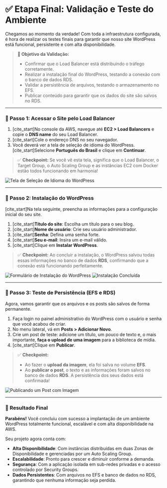 # ✅ Etapa Final: Validação e Teste do Ambiente

Chegamos ao momento da verdade! Com toda a infraestrutura configurada, é hora de realizar os testes finais para garantir que nosso site WordPress está funcional, persistente e com alta disponibilidade.

> **🎯 Objetivo da Validação:**
> * Confirmar que o Load Balancer está distribuindo o tráfego corretamente.
> * Realizar a instalação final do WordPress, testando a conexão com o banco de dados RDS.
> * Validar a persistência de arquivos, testando o armazenamento no EFS.
> * Publicar conteúdo para garantir que os dados do site são salvos no RDS.

---

### 🔹 Passo 1: Acessar o Site pelo Load Balancer

1.  [cite_start]No console da AWS, navegue até **EC2 > Load Balancers** e copie o **DNS name** do seu Load Balancer. 
2.  [cite_start]Cole o endereço DNS no seu navegador. 
3.  Você deverá ver a tela de seleção de idioma do WordPress. [cite_start]Selecione **Português do Brasil** e clique em **Continuar**. 

> ✅ **Checkpoint:** Se você vê esta tela, significa que o Load Balancer, o Target Group, o Auto Scaling Group e as instâncias EC2 com Docker estão todos funcionando em harmonia!

<img src="https://github.com/user-attachments/assets/14c49801-873c-488c-b095-3eee1c139d71" alt="Tela de Seleção de Idioma do WordPress">

---

### 🔹 Passo 2: Instalação do WordPress

[cite_start]Na tela seguinte, preencha as informações para a configuração inicial do seu site. 

1.  [cite_start]**Título do site**: Escolha um título para o seu blog. 
2.  [cite_start]**Nome de usuário**: Crie seu usuário administrador. 
3.  [cite_start]**Senha**: Defina uma senha forte. 
4.  [cite_start]**Seu e-mail**: Insira um e-mail válido. 
5.  [cite_start]Clique em **Instalar WordPress**. 

> ✅ **Checkpoint:** Ao concluir a instalação, o WordPress salvou todas essas informações no banco de dados **RDS**, confirmando que a conexão está funcionando perfeitamente.

<img src="https://github.com/user-attachments/assets/0510ef52-e289-4f31-a81a-4beff1b77469" alt="Formulário de Instalação do WordPress">
<img src="https://github.com/user-attachments/assets/bc15f454-3602-41ff-b493-69d3dce96303" alt="Instalação Concluída">

---

### 🔹 Passo 3: Teste de Persistência (EFS e RDS)

Agora, vamos garantir que os arquivos e os posts são salvos de forma permanente.

1.  Faça login no painel administrativo do WordPress com o usuário e senha que você acabou de criar.
2.  No menu lateral, vá em **Posts > Adicionar Novo**.
3.  Crie um post de teste: adicione um título, um pouco de texto e, o mais importante, **faça o upload de uma imagem** para a biblioteca de mídia.
4.  [cite_start]Clique em **Publicar**. 

> ✅ **Checkpoint:**
> * Ao fazer o **upload da imagem**, ela foi salva no volume **EFS**.
> * Ao **publicar o post**, o texto e as informações foram salvos no banco de dados **RDS**.
> A persistência dos seus dados está confirmada!

<img src="https://github.com/user-attachments/assets/08705f5c-54b0-4223-a667-75ddf642c877" alt="Publicando um Post com Imagem">

---

### 📌 Resultado Final

**Parabéns!** Você concluiu com sucesso a implantação de um ambiente WordPress totalmente funcional, escalável e com alta disponibilidade na AWS.

Seu projeto agora conta com:
* **Alta Disponibilidade**: Com instâncias distribuídas em duas Zonas de Disponibilidade e gerenciadas por um Auto Scaling Group.
* **Escalabilidade**: Pronto para crescer e diminuir conforme a demanda.
* **Segurança**: Com a aplicação isolada em sub-redes privadas e o acesso controlado por Security Groups.
* **Dados Persistentes**: Com arquivos no EFS e banco de dados no RDS, garantindo que nenhuma informação seja perdida.